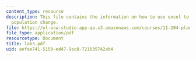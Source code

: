```yaml
---
content_type: resource
description: This file contains the information on how to use excel to understand
  population change.
file: https://ol-ocw-studio-app-qa.s3.amazonaws.com/courses/11-204-planning-communications-and-digital-media-fall-2004/aefae7415150ed479ec8721635742ab4_lab3.pdf
file_type: application/pdf
resourcetype: Document
title: lab3.pdf
uid: aefae741-5150-ed47-9ec8-721635742ab4
---
```

